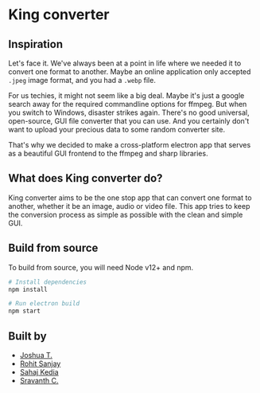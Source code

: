 # King converter

## Inspiration

Let's face it. We've always been at a point in life where we needed it to convert one format to another. Maybe an online application only accepted `.jpeg` image format, and you had a `.webp` file.

For us techies, it might not seem like a big deal. Maybe it's just a google search away for the required commandline options for ffmpeg. But when you switch to Windows, disaster strikes again. There's no good universal, open-source, GUI file converter that you can use. And you certainly don't want to upload your precious data to some random converter site.

That's why we decided to make a cross-platform electron app that serves as a beautiful GUI frontend to the ffmpeg and sharp libraries.

## What does King converter do?

King converter aims to be the one stop app that can convert one format to another, whether it be an image, audio or video file. This app tries to keep the conversion process as simple as possible with the clean and simple GUI.

## Build from source

To build from source, you will need Node v12+ and npm.

```zsh
# Install dependencies
npm install

# Run electron build
npm start
```

## Built by

- [Joshua T.](https://github.com/radiantly)
- [Rohit Sanjay](https://github.com/rohitsanj)
- [Sahaj Kedia](https://github.com/sahajkedia)
- [Sravanth C.](https://github.com/sravanth-chebrolu)
